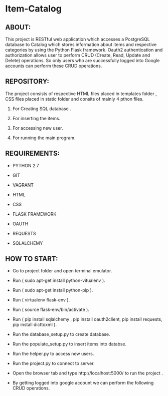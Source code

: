 # Item-Catalog 

## ABOUT: 

This project is RESTful web application which accesses a PostgreSQL database to Catalog which stores information about   items and respective categories by using the Python Flask framework. Oauth2 authentication and authorization allows user to  perform CRUD (Create, Read, Update and Delete) operations. So only users who are successfully logged into Google accounts   can  perform these CRUD operations. 

## REPOSITORY: 

The project consists of respective HTML files placed in templates folder , CSS files placed in static folder and consits of mainly 4 pthon files. 

1) For Creating SQL database .

2) For inserting the items.  

3) For accessing new user.

4) For running the main program.

## REQUIREMENTS: 

* PYTHON 2.7 

* GIT 

* VAGRANT 

* HTML 

* CSS 

* FLASK FRAMEWORK 

* OAUTH 

* REQUESTS 

* SQLALCHEMY 

## HOW TO START: 

* Go to project folder and open terminal emulator.

* Run ( sudo apt-get install python-vitualenv ).

* Run ( sudo apt-get install python-pip ).

* Run ( virtualenv flask-env ).

* Run ( source flask-env/bin/activate ).

* Run ( pip install sqlalchemy , pip install oauth2client, pip install requests, pip install dicttoxml ).

* Run the database_setup.py to create database.

* Run the populate_setup.py to insert items into databse.

* Run the helper.py to access new users.

* Run the project.py to connect to server. 

* Open the browser tab and type http://localhost:5000/ to run the project .

* By getting logged into google account we can perform the following CRUD operations. 

